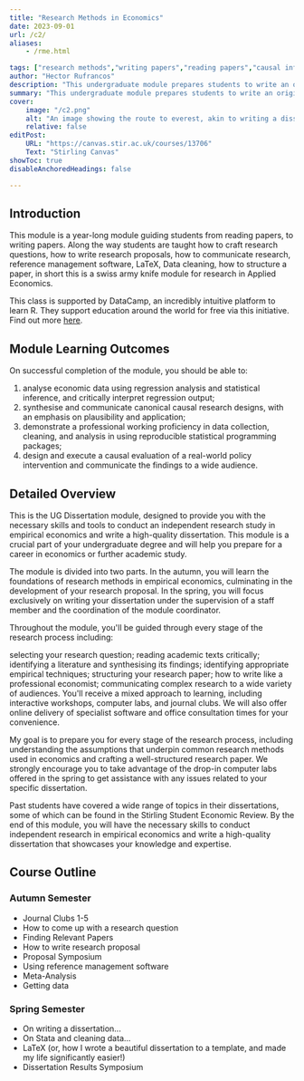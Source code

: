```yaml
---
title: "Research Methods in Economics" 
date: 2023-09-01
url: /c2/
aliases: 
    - /rme.html

tags: ["research methods","writing papers","reading papers","causal inference","meta analysis"]
author: "Hector Rufrancos"
description: "This undergraduate module prepares students to write an original piece of research from scratch. " 
summary: "This undergraduate module prepares students to write an original piece of research from scratch." 
cover:
    image: "/c2.png"
    alt: "An image showing the route to everest, akin to writing a dissertation"
    relative: false
editPost:
    URL: "https://canvas.stir.ac.uk/courses/13706"
    Text: "Stirling Canvas"
showToc: true
disableAnchoredHeadings: false

---
```


## Introduction
This module is a year-long module guiding students from reading papers, to writing papers. Along the way students are taught how to craft research questions, how to write research proposals, how to communicate research, reference management software, LaTeX, Data cleaning, how to structure a paper, in short this is a swiss army knife module for research in Applied Economics.

This class is supported by DataCamp, an incredibly intuitive platform to learn R. They support education around the world for free via this initiative. Find out more [here](https://datacamp.com/groups/education).

## Module Learning Outcomes
On successful completion of the module, you should be able to:

1. analyse economic data using regression analysis and statistical inference, and critically interpret regression output;
2. synthesise and communicate canonical causal research designs, with an emphasis on plausibility and application;
3. demonstrate a professional working proficiency in data collection, cleaning, and analysis in using reproducible statistical programming packages;
4. design and execute a causal evaluation of a real-world policy intervention and communicate the findings to a wide audience.
## Detailed Overview

This is the UG Dissertation module, designed to provide you with the necessary skills and tools to conduct an independent research study in empirical economics and write a high-quality dissertation. This module is a crucial part of your undergraduate degree and will help you prepare for a career in economics or further academic study. 

The module is divided into two parts. In the autumn, you will learn the foundations of research methods in empirical economics, culminating in the development of your research proposal. In the spring, you will focus exclusively on writing your dissertation under the supervision of a staff member and the coordination of the module coordinator. 

Throughout the module, you'll be guided through every stage of the research process including: 

selecting your research question; 
reading academic texts critically; 
identifying a literature and synthesising its findings; 
identifying appropriate empirical techniques; 
structuring your research paper; 
how to write like a professional economist; 
communicating complex research to a wide variety of audiences. 
You'll receive a mixed approach to learning, including interactive workshops, computer labs, and journal clubs. We will also offer online delivery of specialist software and office consultation times for your convenience. 

My goal is to prepare you for every stage of the research process, including understanding the assumptions that underpin common research methods used in economics and crafting a well-structured research paper. We strongly encourage you to take advantage of the drop-in computer labs offered in the spring to get assistance with any issues related to your specific dissertation. 

Past students have covered a wide range of topics in their dissertations, some of which can be found in the Stirling Student Economic Review. By the end of this module, you will have the necessary skills to conduct independent research in empirical economics and write a high-quality dissertation that showcases your knowledge and expertise. 

## Course Outline
### Autumn Semester
+ Journal Clubs 1-5
+ How to come up with a research question 
+ Finding Relevant Papers
+ How to write research proposal
+ Proposal Symposium
+ Using reference management software
+ Meta-Analysis
+ Getting data

### Spring Semester

+ On writing a dissertation...
+ On Stata and cleaning data...
+ LaTeX (or, how I wrote a beautiful dissertation to a template, and made my life significantly easier!)
+ Dissertation Results Symposium